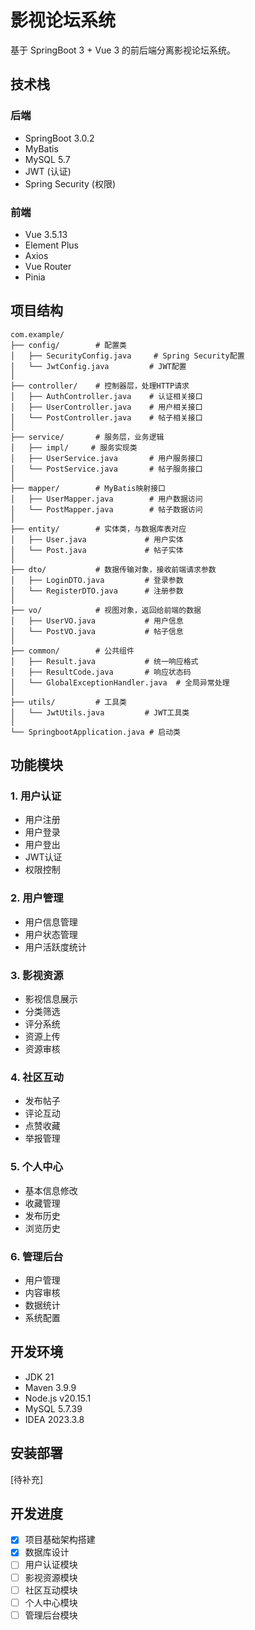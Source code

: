 # 影视论坛系统

基于 SpringBoot 3 + Vue 3 的前后端分离影视论坛系统。

## 技术栈

### 后端
- SpringBoot 3.0.2
- MyBatis
- MySQL 5.7
- JWT (认证)
- Spring Security (权限)

### 前端
- Vue 3.5.13
- Element Plus
- Axios
- Vue Router
- Pinia

## 项目结构

```
com.example/
├── config/        # 配置类
│   ├── SecurityConfig.java     # Spring Security配置
│   └── JwtConfig.java         # JWT配置
│
├── controller/    # 控制器层，处理HTTP请求
│   ├── AuthController.java    # 认证相关接口
│   ├── UserController.java    # 用户相关接口
│   └── PostController.java    # 帖子相关接口
│
├── service/       # 服务层，业务逻辑
│   ├── impl/     # 服务实现类
│   ├── UserService.java       # 用户服务接口
│   └── PostService.java       # 帖子服务接口
│
├── mapper/        # MyBatis映射接口
│   ├── UserMapper.java        # 用户数据访问
│   └── PostMapper.java        # 帖子数据访问
│
├── entity/        # 实体类，与数据库表对应
│   ├── User.java             # 用户实体
│   └── Post.java             # 帖子实体
│
├── dto/           # 数据传输对象，接收前端请求参数
│   ├── LoginDTO.java         # 登录参数
│   └── RegisterDTO.java      # 注册参数
│
├── vo/            # 视图对象，返回给前端的数据
│   ├── UserVO.java           # 用户信息
│   └── PostVO.java           # 帖子信息
│
├── common/        # 公共组件
│   ├── Result.java           # 统一响应格式
│   ├── ResultCode.java       # 响应状态码
│   └── GlobalExceptionHandler.java  # 全局异常处理
│
├── utils/         # 工具类
│   └── JwtUtils.java         # JWT工具类
│
└── SpringbootApplication.java # 启动类
```

## 功能模块

### 1. 用户认证
- 用户注册
- 用户登录
- 用户登出
- JWT认证
- 权限控制

### 2. 用户管理
- 用户信息管理
- 用户状态管理
- 用户活跃度统计

### 3. 影视资源
- 影视信息展示
- 分类筛选
- 评分系统
- 资源上传
- 资源审核

### 4. 社区互动
- 发布帖子
- 评论互动
- 点赞收藏
- 举报管理

### 5. 个人中心
- 基本信息修改
- 收藏管理
- 发布历史
- 浏览历史

### 6. 管理后台
- 用户管理
- 内容审核
- 数据统计
- 系统配置

## 开发环境
- JDK 21
- Maven 3.9.9
- Node.js v20.15.1
- MySQL 5.7.39
- IDEA 2023.3.8

## 安装部署
[待补充]

## 开发进度
- [x] 项目基础架构搭建
- [x] 数据库设计
- [ ] 用户认证模块
- [ ] 影视资源模块
- [ ] 社区互动模块
- [ ] 个人中心模块
- [ ] 管理后台模块 